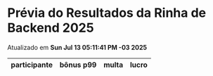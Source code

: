 # Prévia do Resultados da Rinha de Backend 2025
Atualizado em **Sun Jul 13 05:11:41 PM -03 2025**


| participante | bônus p99 | multa | lucro |
| -- | -- | -- | -- |
